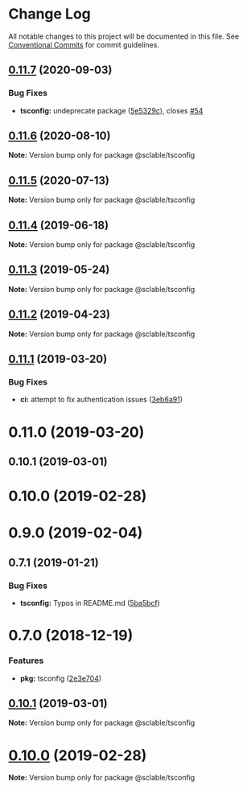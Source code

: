 # Change Log

All notable changes to this project will be documented in this file.
See [Conventional Commits](https://conventionalcommits.org) for commit guidelines.

## [0.11.7](https://git.sclable.com/packages/ts-monorepo/compare/@sclable/tsconfig@0.11.6...@sclable/tsconfig@0.11.7) (2020-09-03)


### Bug Fixes

* **tsconfig:** undeprecate package ([5e5329c](https://git.sclable.com/packages/ts-monorepo/commits/5e5329ca9dfe49358e9974d0134fbfdc92715126)), closes [#54](https://git.sclable.com/packages/ts-monorepo/issues/54)





## [0.11.6](https://git.sclable.com/packages/ts-monorepo/compare/@sclable/tsconfig@0.11.5...@sclable/tsconfig@0.11.6) (2020-08-10)

**Note:** Version bump only for package @sclable/tsconfig





## [0.11.5](https://git.sclable.com/packages/ts-monorepo/compare/@sclable/tsconfig@0.11.4...@sclable/tsconfig@0.11.5) (2020-07-13)

**Note:** Version bump only for package @sclable/tsconfig





## [0.11.4](https://git.sclable.com/packages/ts-monorepo/compare/@sclable/tsconfig@0.11.3...@sclable/tsconfig@0.11.4) (2019-06-18)

**Note:** Version bump only for package @sclable/tsconfig





## [0.11.3](https://git.sclable.com/packages/ts-monorepo/compare/@sclable/tsconfig@0.11.2...@sclable/tsconfig@0.11.3) (2019-05-24)

**Note:** Version bump only for package @sclable/tsconfig





## [0.11.2](https://git.sclable.com/packages/ts-monorepo/compare/@sclable/tsconfig@0.11.1...@sclable/tsconfig@0.11.2) (2019-04-23)

**Note:** Version bump only for package @sclable/tsconfig





## [0.11.1](https://git.sclable.com/packages/ts-monorepo/compare/@sclable/tsconfig@0.11.0...@sclable/tsconfig@0.11.1) (2019-03-20)


### Bug Fixes

* **ci:** attempt to fix authentication issues ([3eb6a91](https://git.sclable.com/packages/ts-monorepo/commits/3eb6a91))





# 0.11.0 (2019-03-20)



## 0.10.1 (2019-03-01)



# 0.10.0 (2019-02-28)



# 0.9.0 (2019-02-04)



## 0.7.1 (2019-01-21)


### Bug Fixes

* **tsconfig:** Typos in README.md ([5ba5bcf](https://git.sclable.com/packages/ts-monorepo/commits/5ba5bcf))



# 0.7.0 (2018-12-19)


### Features

* **pkg:** tsconfig ([2e3e704](https://git.sclable.com/packages/ts-monorepo/commits/2e3e704))





## [0.10.1](https://git.sclable.com/packages/ts-monorepo/compare/v0.10.0...v0.10.1) (2019-03-01)

**Note:** Version bump only for package @sclable/tsconfig





# [0.10.0](https://git.sclable.com/packages/ts-monorepo/compare/v0.9.1...v0.10.0) (2019-02-28)

**Note:** Version bump only for package @sclable/tsconfig
